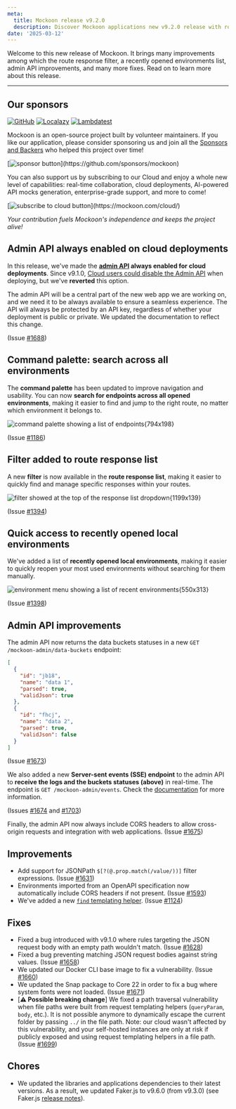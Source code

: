 ```yaml
---
meta:
  title: Mockoon release v9.2.0
  description: Discover Mockoon applications new v9.2.0 release with route response filter, recent environments list, admin API improvements, and many bug fixes
date: '2025-03-12'
---
```


Welcome to this new release of Mockoon. It brings many improvements among which the route response filter, a recently opened environments list, admin API improvements, and many more fixes.
Read on to learn more about this release.

---

## Our sponsors

[![GitHub](https://mockoon.com/images/sponsors/github.png)](https://github.blog/2023-04-12-github-accelerator-our-first-cohort-and-whats-next/)
[![Localazy](https://mockoon.com/images/sponsors/localazy.png)](https://localazy.com/register?ref=a9CiDC61gOac-azO)
[![Lambdatest](https://mockoon.com/images/sponsors/lambdatest.png)](https://www.lambdatest.com/)

Mockoon is an open-source project built by volunteer maintainers. If you like our application, please consider sponsoring us and join all the [Sponsors and Backers](https://github.com/mockoon/mockoon/blob/main/backers.md) who helped this project over time!

[![sponsor button](https://mockoon.com/images/sponsor-btn-250.png?)](https://github.com/sponsors/mockoon)

You can also support us by subscribing to our Cloud and enjoy a whole new level of capabilities: real-time collaboration, cloud deployments, AI-powered API mocks generation, enterprise-grade support, and more to come!

[![subscribe to cloud button](https://mockoon.com/images/cloud-btn-250.png?)](https://mockoon.com/cloud/)

_Your contribution fuels Mockoon's independence and keeps the project alive!_

## Admin API always enabled on cloud deployments

In this release, we've made the **[admin API](https://mockoon.com/docs/latest/admin-api/overview/) always enabled for cloud deployments**. Since v9.1.0, [Cloud users could disable the Admin API](https://mockoon.com/releases/9.1.0/#cloud-deployments) when deploying, but we've **reverted** this option.

The admin API will be a central part of the new web app we are working on, and we need it to be always available to ensure a seamless experience. The API will always be protected by an API key, regardless of whether your deployment is public or private. We updated the documentation to reflect this change.

(Issue [#1688](https://github.com/mockoon/mockoon/issues/1688))

## Command palette: search across all environments

The **command palette** has been updated to improve navigation and usability. You can now **search for endpoints across all opened environments**, making it easier to find and jump to the right route, no matter which environment it belongs to.

![command palette showing a list of endpoints{794x198}](/images/releases/9.2.0/command-palette-endpoints.png)

(Issue [#1186](https://github.com/mockoon/mockoon/issues/1186))

## Filter added to route response list

A new **filter** is now available in the **route response list**, making it easier to quickly find and manage specific responses within your routes.

![filter showed at the top of the response list dropdown{1199x139}](/images/releases/9.2.0/filter-response-list-dropdown.png)

(Issue [#1394](https://github.com/mockoon/mockoon/issues/1394))

## Quick access to recently opened local environments

We've added a list of **recently opened local environments**, making it easier to quickly reopen your most used environments without searching for them manually.

![environment menu showing a list of recent environments{550x313}](/images/releases/9.2.0/recent-environments-menu.png)

(Issue [#1398](https://github.com/mockoon/mockoon/issues/1398))

## Admin API improvements

The admin API now returns the data buckets statuses in a new `GET /mockoon-admin/data-buckets` endpoint:

```json
[
  {
    "id": "jb18",
    "name": "data 1",
    "parsed": true,
    "validJson": true
  },
  {
    "id": "fhcj",
    "name": "data 2",
    "parsed": true,
    "validJson": false
  }
]
```

(Issue [#1673](https://github.com/mockoon/mockoon/issues/1673))

We also added a new **Server-sent events (SSE) endpoint** to the admin API to **receive the logs and the buckets statuses (above)** in real-time. The endpoint is `GET /mockoon-admin/events`. Check the [documentation](https://mockoon.com/docs/latest/admin-api/events/) for more information.

(Issues [#1674](https://github.com/mockoon/mockoon/issues/1674) and [#1703](https://github.com/mockoon/mockoon/issues/1703))

Finally, the admin API now always include CORS headers to allow cross-origin requests and integration with web applications. (Issue [#1675](https://github.com/mockoon/mockoon/issues/1675))

## Improvements

- Add support for JSONPath `$[?(@.prop.match(/value/))]` filter expressions. (Issue [#1631](https://github.com/mockoon/mockoon/issues/1631))
- Environments imported from an OpenAPI specification now automatically include CORS headers if not present. (Issue [#1593](https://github.com/mockoon/mockoon/issues/1593))
- We've added a new [`find` templating helper](https://mockoon.com/docs/latest/templating/mockoon-helpers/#find). (Issue [#1124](https://github.com/mockoon/mockoon/issues/1124))

## Fixes

- Fixed a bug introduced with v9.1.0 where rules targeting the JSON request body with an empty path wouldn't match. (Issue [#1628](https://github.com/mockoon/mockoon/issues/1628))
- Fixed a bug preventing matching JSON request bodies against string values. (Issue [#1658](https://github.com/mockoon/mockoon/issues/1658))
- We updated our Docker CLI base image to fix a vulnerability. (Issue [#1660](https://github.com/mockoon/mockoon/issues/1660))
- We updated the Snap package to Core 22 in order to fix a bug where system fonts were not loaded. (Issue [#1671](https://github.com/mockoon/mockoon/issues/1671))
- [**⚠️ Possible breaking change**] We fixed a path traversal vulnerability when file paths were built from request templating helpers (`queryParam`, `body`, etc.). It is not possible anymore to dynamically escape the current folder by passing `../` in the file path. Note: our cloud wasn't affected by this vulnerability, and your self-hosted instances are only at risk if publicly exposed and using request templating helpers in a file path. (Issue [#1699](https://github.com/mockoon/mockoon/issues/1699))

## Chores

- We updated the libraries and applications dependencies to their latest versions. As a result, we updated Faker.js to v9.6.0 (from v9.3.0) (see Faker.js [release notes](https://github.com/faker-js/faker/releases)).

